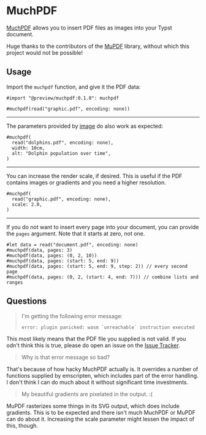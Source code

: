 # MuchPDF

[MuchPDF][MuchPDF] allows you to insert PDF files as images into your Typst document.

Huge thanks to the contributors of the [MuPDF][MuPDF] library,
without which this project would not be possible!

## Usage

Import the `muchpdf` function, and give it the PDF data:

```typ
#import "@preview/muchpdf:0.1.0": muchpdf

#muchpdf(read("graphic.pdf", encoding: none))
```

---

The parameters provided by [image][image] do also work as expected:

```typ
#muchpdf(
  read("dolphins.pdf", encoding: none),
  width: 10cm,
  alt: "Dolphin population over time",
)
```

---

You can increase the render scale, if desired.
This is useful if the PDF contains images or gradients and you need a higher resolution.

```typ
#muchpdf(
  read("graphic.pdf", encoding: none),
  scale: 2.0,
)
```

---

If you do not want to insert every page into your document, you can provide the `pages` argument.
Note that it starts at zero, not one.

```typ
#let data = read("document.pdf", encoding: none)
#muchpdf(data, pages: 3)
#muchpdf(data, pages: (0, 2, 10))
#muchpdf(data, pages: (start: 5, end: 9))
#muchpdf(data, pages: (start: 5, end: 9, step: 2)) // every second page
#muchpdf(data, pages: (0, 2, (start: 4, end: 7))) // combine lists and ranges
```

## Questions

> I'm getting the following error message:
> ```
> error: plugin panicked: wasm `unreachable` instruction executed
> ```

This most likely means that the PDF file you supplied is not valid.
If you odn't think this is true, please do open an issue on the [Issue Tracker][Issue Tracker].

> Why is that error message so bad?

That's because of how hacky MuchPDF actually is. It overrides a number of
functions supplied by emscripten, which includes part of the error handling.
I don't think I can do much about it without significant time investments.

> My beautiful gradients are pixelated in the output. :(

MuPDF rasterizes some things in its SVG output, which does include gradients.
This is to be expected and there isn't much MuchPDF or MuPDF can do about it.
Increasing the scale parameter might lessen the impact of this, though.

[MuchPDF]: https://github.com/frozolotl/muchpdf
[MuPDF]: https://mupdf.com/
[image]: https://typst.app/docs/reference/visualize/image
[Issue Tracker]: https://github.com/frozolotl/muchpdf/issues
